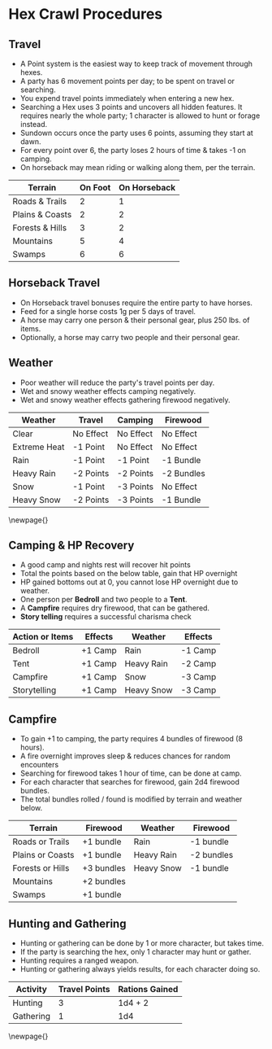 # Hex Crawl Procedures

## Travel
- A Point system is the easiest way to keep track of movement through hexes.
- A party has 6 movement points per day; to be spent on travel or searching.
- You expend travel points immediately when entering a new hex.
- Searching a Hex uses 3 points and uncovers all hidden features. It requires nearly the whole party; 1 character is allowed to hunt or forage instead.
- Sundown occurs once the party uses 6 points, assuming they start at dawn.
- For every point over 6, the party loses 2 hours of time & takes -1 on camping.
- On horseback may mean riding or walking along them, per the terrain.

| Terrain         | On Foot | On Horseback |
|-----------------|---------|--------------|
| Roads & Trails  |    2    |       1      |
| Plains & Coasts |    2    |       2      |
| Forests & Hills |    3    |       2      |
| Mountains       |    5    |       4      |
| Swamps          |    6    |       6      |

## Horseback Travel
- On Horseback travel bonuses require the entire party to have horses.
- Feed for a single horse costs 1g per 5 days of travel. 
- A horse may carry one person & their personal gear, plus 250 lbs. of items.
- Optionally, a horse may carry two people and their personal gear.

## Weather
- Poor weather will reduce the party's travel points per day.
- Wet and snowy weather effects camping negatively.
- Wet and snowy weather effects gathering firewood negatively.

| Weather       | Travel     | Camping    | Firewood  |
|---------------|------------|------------|-----------|
| Clear         | No Effect  | No Effect  | No Effect |
| Extreme Heat  | -1 Point   | No Effect  | No Effect |
| Rain          | -1 Point   | -1 Point   | -1 Bundle |
| Heavy Rain    | -2 Points  | -2 Points  | -2 Bundles|
| Snow          | -1 Point   | -3 Points  | No Effect |
| Heavy Snow    | -2 Points  | -3 Points  | -1 Bundle |
\newpage{}
## Camping & HP Recovery
- A good camp and nights rest will recover hit points
- Total the points based on the below table, gain that HP overnight
- HP gained bottoms out at 0, you cannot lose HP overnight due to weather.
- One person per **Bedroll** and two people to a **Tent**.
- A **Campfire** requires dry firewood, that can be gathered.
- **Story telling** requires a successful charisma check

| Action or Items | Effects | Weather    | Effects |
|-----------------|---------|------------|---------|
| Bedroll         | +1 Camp | Rain       | -1 Camp |
| Tent            | +1 Camp | Heavy Rain | -2 Camp |
| Campfire        | +1 Camp | Snow       | -3 Camp |
| Storytelling    | +1 Camp | Heavy Snow | -3 Camp |

## Campfire 
- To gain +1 to camping, the party requires 4 bundles of firewood (8 hours).
- A fire overnight improves sleep & reduces chances for random encounters
- Searching for firewood takes 1 hour of time, can be done at camp.
- For each character that searches for firewood, gain 2d4 firewood bundles. 
- The total bundles rolled / found is modified by terrain and weather below.

| Terrain          | Firewood   | Weather    | Firewood   |
|------------------|------------|------------|------------|
| Roads or Trails  | +1 bundle  | Rain       | -1 bundle  | 
| Plains or Coasts | +1 bundle  | Heavy Rain | -2 bundles |
| Forests or Hills | +3 bundles | Heavy Snow | -1 bundle  |
| Mountains        | +2 bundles |
| Swamps           | +1 bundle  |

## Hunting and Gathering
- Hunting or gathering can be done by 1 or more character, but takes time.
- If the party is searching the hex, only 1 character may hunt or gather.
- Hunting requires a ranged weapon.
- Hunting or gathering always yields results, for each character doing so.

| Activity  | Travel Points | Rations Gained |
|-----------|---------------|----------------|
| Hunting   |       3       |  1d4 + 2       |
| Gathering |       1       |  1d4           |

\newpage{}
